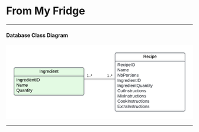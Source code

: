 # From My Fridge

---

#### Database Class Diagram

![Database Class Diagram](<UML class-1.png>)

---